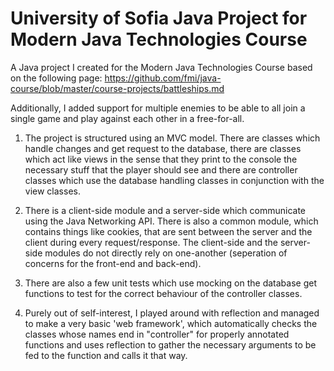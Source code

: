 # University of Sofia Java Project for Modern Java Technologies Course 

A Java project I created for the Modern Java Technologies Course based on the following page: https://github.com/fmi/java-course/blob/master/course-projects/battleships.md

Additionally, I added support for multiple enemies to be able to all join a single game and play against each other in a free-for-all.

1. The project is structured using an MVC model. There are classes which handle changes and get request to the database, there are classes which act like views in the sense that they print to the console the necessary stuff that the player should see and there are controller classes which use the database handling classes in conjunction with the view classes.

2. There is a client-side module and a server-side which communicate using the Java Networking API. There is also a common module, which contains things like cookies, that are sent between the server and the client during every request/response. The client-side and the server-side modules do not directly rely on one-another (seperation of concerns for the front-end and back-end).

3. There are also a few unit tests which use mocking on the database get functions to test for the correct behaviour of the controller classes.

4. Purely out of self-interest, I played around with reflection and managed to make a very basic 'web framework', which automatically checks the classes whose names end in "controller" for properly annotated functions and uses reflection to gather the necessary arguments to be fed to the function and calls it that way.
